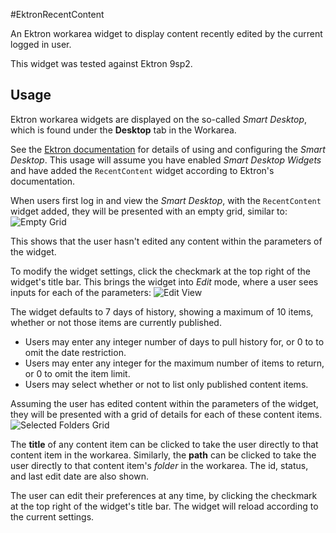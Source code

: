 #EktronRecentContent

An Ektron workarea widget to display content recently edited by the current logged in user.

This widget was tested against Ektron 9sp2.

## Usage

Ektron workarea widgets are displayed on the so-called *Smart Desktop*, which is found under the **Desktop** tab in the Workarea.

See the [Ektron documentation](http://documentation.ektron.com/cms400/v8.61/Reference/Web/EktronReferenceWeb.html#Content/Managing_Content.htm#Using) 
for details of using and configuring the *Smart Desktop*. This usage will assume you have enabled *Smart Desktop Widgets* and have added the `RecentContent` widget
according to Ektron's documentation.

When users first log in and view the *Smart Desktop*, with the `RecentContent` widget added, they will be presented with an empty grid, similar to:
![Empty Grid](screenshots/empty-grid.jpg)

This shows that the user hasn't edited any content within the parameters of the widget.  

To modify the widget settings, click the checkmark at the top right of the widget's title bar. This brings the widget into *Edit* mode, where a user sees inputs for each of the parameters:
![Edit View](screenshots/edit-view.jpg)

The widget defaults to 7 days of history, showing a maximum of 10 items, whether or not those items are currently published. 

  - Users may enter any integer number of days to pull history for, or 0 to to omit the date restriction.  
  - Users may enter any integer for the maximum number of items to return, or 0 to omit the item limit.  
  - Users may select whether or not to list only published content items.

Assuming the user has edited content within the parameters of the widget, they will be presented with a grid of details for each of these content items.
![Selected Folders Grid](screenshots/content-items-grid.jpg)

The **title** of any content item can be clicked to take the user directly to that content item in the workarea. Similarly, the **path** can be clicked to take the user directly to that content item's *folder* in the workarea.
The id, status, and last edit date are also shown.

The user can edit their preferences at any time, by clicking the checkmark at the top right of the widget's title bar. The widget will reload according to the current settings.
